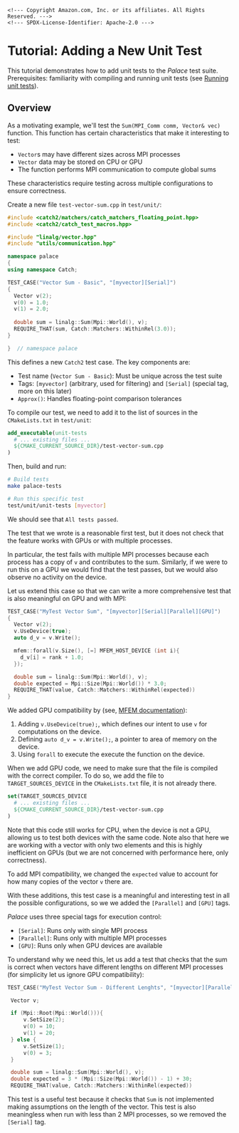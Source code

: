 ```@raw html
<!--- Copyright Amazon.com, Inc. or its affiliates. All Rights Reserved. --->
<!--- SPDX-License-Identifier: Apache-2.0 --->
```

# Tutorial: Adding a New Unit Test

This tutorial demonstrates how to add unit tests to the *Palace* test suite.
Prerequisites: familiarity with compiling and running unit tests (see [Running
unit tests](testing.md#Running-unit-tests)).

## Overview

As a motivating example, we'll test the `Sum(MPI_Comm comm, Vector& vec)`
function. This function has certain characteristics that make it interesting to
test:

  - `Vector`s may have different sizes across MPI processes
  - `Vector` data may be stored on CPU or GPU
  - The function performs MPI communication to compute global sums

These characteristics require testing across multiple configurations to ensure
correctness.

Create a new file `test-vector-sum.cpp` in `test/unit/`:

```cpp
#include <catch2/matchers/catch_matchers_floating_point.hpp>
#include <catch2/catch_test_macros.hpp>

#include "linalg/vector.hpp"
#include "utils/communication.hpp"

namespace palace
{
using namespace Catch;

TEST_CASE("Vector Sum - Basic", "[myvector][Serial]")
{
  Vector v(2);
  v(0) = 1.0;
  v(1) = 2.0;
  
  double sum = linalg::Sum(Mpi::World(), v);
  REQUIRE_THAT(sum, Catch::Matchers::WithinRel(3.0));
}

}  // namespace palace
```

This defines a new `Catch2` test case. The key components are:

  - Test name (`Vector Sum - Basic`): Must be unique across the test suite
  - Tags: `[myvector]` (arbitrary, used for filtering) and `[Serial]` (special tag, more on this later)
  - `Approx()`: Handles floating-point comparison tolerances

To compile our test, we need to add it to the list of sources in the `CMakeLists.txt` in `test/unit`:

```cmake
add_executable(unit-tests
  # ... existing files ...
  ${CMAKE_CURRENT_SOURCE_DIR}/test-vector-sum.cpp
)
```

Then, build and run:

```bash
# Build tests
make palace-tests

# Run this specific test
test/unit/unit-tests [myvector]
```

We should see that `All tests passed`.

The test that we wrote is a reasonable first test, but it does not check that
the feature works with GPUs or with multiple processes.

In particular, the test fails with multiple MPI processes because each process
has a copy of `v` and contributes to the sum. Similarly, if we were to run this
on a GPU we would find that the test passes, but we would also observe no
activity on the device.

Let us extend this case so that we can write a more comprehensive test that is
also meaningful on GPU and with MPI:

```cpp
TEST_CASE("MyTest Vector Sum", "[myvector][Serial][Parallel][GPU]")
{
  Vector v(2);
  v.UseDevice(true);
  auto d_v = v.Write();

  mfem::forall(v.Size(), [=] MFEM_HOST_DEVICE (int i){
    d_v[i] = rank + 1.0;
  });

  double sum = linalg::Sum(Mpi::World(), v);
  double expected = Mpi::Size(Mpi::World()) * 3.0;
  REQUIRE_THAT(value, Catch::Matchers::WithinRel(expected))
}
```

We added GPU compatibility by (see, [MFEM documentation](https://mfem.org/gpu-support/)):

 1. Adding `v.UseDevice(true);`, which defines our intent to use `v` for computations on the device.
 2. Defining `auto d_v = v.Write();`, a pointer to area of memory on the device.
 3. Using `forall` to execute the execute the function on the device.

When we add GPU code, we need to make sure that the file is compiled with the
correct compiler. To do so, we add the file to `TARGET_SOURCES_DEVICE` in the
`CMakeLists.txt` file, it is not already there.

```cmake
set(TARGET_SOURCES_DEVICE
  # ... existing files ...
  ${CMAKE_CURRENT_SOURCE_DIR}/test-vector-sum.cpp
)
```

Note that this code still works for CPU, when the device is not a GPU, allowing
us to test both devices with the same code. Note also that here we are working
with a vector with only two elements and this is highly inefficient on GPUs (but
we are not concerned with performance here, only correctness).

To add MPI compatibility, we changed the `expected` value to account for how
many copies of the vector `v` there are.

With these additions, this test case is a meaningful and interesting test in all
the possible configurations, so we we added the `[Parallel]` and `[GPU]` tags.

*Palace* uses three special tags for execution control:

  - `[Serial]`: Runs only with single MPI process
  - `[Parallel]`: Runs only with multiple MPI processes
  - `[GPU]`: Runs only when GPU devices are available

To understand why we need this, let us add a test that checks that the sum is
correct when vectors have different lengths on different MPI processes (for
simplicity let us ignore GPU compatibility):

```cpp
TEST_CASE("MyTest Vector Sum - Different Lenghts", "[myvector][Parallel]")

 Vector v;

 if (Mpi::Root(Mpi::World())){
     v.SetSize(2);
     v(0) = 10;
     v(1) = 20;
 } else {
     v.SetSize(1);
     v(0) = 3;
 }

 double sum = linalg::Sum(Mpi::World(), v);
 double expected = 3 * (Mpi::Size(Mpi::World()) - 1) + 30;
 REQUIRE_THAT(value, Catch::Matchers::WithinRel(expected))
```

This test is a useful test because it checks that `Sum` is not implemented
making assumptions on the length of the vector. This test is also meaningless
when run with less than 2 MPI processes, so we removed the `[Serial]` tag.
